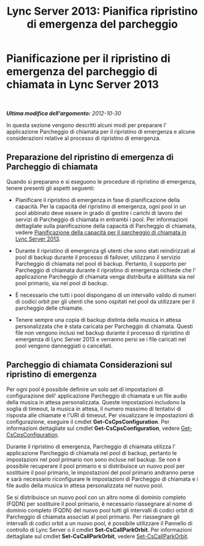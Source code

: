 ﻿---
title: "Lync Server 2013: Pianifica ripristino di emergenza del parcheggio"
TOCTitle: Pianificazione per il ripristino di emergenza del parcheggio di chiamata
ms:assetid: f7cf3958-177b-4340-a864-35a6f44d6d88
ms:mtpsurl: https://technet.microsoft.com/it-it/library/JJ205395(v=OCS.15)
ms:contentKeyID: 49302507
ms.date: 08/24/2015
mtps_version: v=OCS.15
ms.translationtype: HT
---

# Pianificazione per il ripristino di emergenza del parcheggio di chiamata in Lync Server 2013

 

_**Ultima modifica dell'argomento:** 2012-10-30_

In questa sezione vengono descritti alcuni modi per preparare l' applicazione Parcheggio di chiamata per il ripristino di emergenza e alcune considerazioni relative al processo di ripristino di emergenza.

## Preparazione del ripristino di emergenza di Parcheggio di chiamata

Quando si preparano e si eseguono le procedure di ripristino di emergenza, tenere presenti gli aspetti seguenti:

  - Pianificare il ripristino di emergenza in fase di pianificazione della capacità. Per la capacità del ripristino di emergenza, ogni pool in un pool abbinato deve essere in grado di gestire i carichi di lavoro dei servizi di Parcheggio di chiamata in entrambi i pool. Per informazioni dettagliate sulla pianificazione della capacità di Parcheggio di chiamata, vedere [Pianificazione della capacità per il parcheggio di chiamata in Lync Server 2013](lync-server-2013-capacity-planning-for-call-park.md).

  - Durante il ripristino di emergenza gli utenti che sono stati reindirizzati al pool di backup durante il processo di failover, utilizzano il servizio Parcheggio di chiamata nel pool di backup. Pertanto, il supporto per Parcheggio di chiamata durante il ripristino di emergenza richiede che l' applicazione Parcheggio di chiamata venga distribuita e abilitata sia nel pool primario, sia nel pool di backup.

  - È necessario che tutti i pool dispongano di un intervallo valido di numeri di codici orbit per gli utenti che sono ospitati nel pool da utilizzare per il parcheggio delle chiamate.

  - Tenere sempre una copia di backup distinta della musica in attesa personalizzata che è stata caricata per Parcheggio di chiamata. Questi file non vengono inclusi nel backup durante il processo di ripristino di emergenza di Lync Server 2013 e verranno persi se i file caricati nel pool vengono danneggiati o cancellati.

## Parcheggio di chiamata Considerazioni sul ripristino di emergenza

Per ogni pool è possibile definire un solo set di impostazioni di configurazione dell' applicazione Parcheggio di chiamata e un file audio della musica in attesa personalizzata. Queste impostazioni includono la soglia di timeout, la musica in attesa, il numero massimo di tentativi di risposta alle chiamate e l'URI di timeout. Per visualizzare le impostazioni di configurazione, eseguire il cmdlet **Get-CsCpsConfiguration**. Per informazioni dettagliate sul cmdlet **Get-CsCpsConfiguration**, vedere [Get-CsCpsConfiguration](https://docs.microsoft.com/en-us/powershell/module/skype/Get-CsCpsConfiguration).

Durante il ripristino di emergenza, Parcheggio di chiamata utilizza l' applicazione Parcheggio di chiamata nel pool di backup, pertanto le impostazioni nel pool primario non sono incluse nel backup. Se non è possibile recuperare il pool primario e si distribuisce un nuovo pool per sostituire il pool primario, le impostazioni del pool primario andranno perse e sarà necessario riconfigurare le impostazioni di Parcheggio di chiamata e i file audio della musica in attesa personalizzata nel nuovo pool.

Se si distribuisce un nuovo pool con un altro nome di dominio completo (FQDN) per sostituire il pool primario, è necessario riassegnare al nome di dominio completo (FQDN) del nuovo pool tutti gli intervalli di codici orbit di Parcheggio di chiamata associati al pool primario. Per riassegnare gli intervalli di codici orbit a un nuovo pool, è possibile utilizzare il Pannello di controllo di Lync Server o il cmdlet **Set-CsCallParkOrbit**. Per informazioni dettagliate sul cmdlet **Set-CsCallParkOrbit**, vedere [Set-CsCallParkOrbit](https://docs.microsoft.com/en-us/powershell/module/skype/Set-CsCallParkOrbit).

